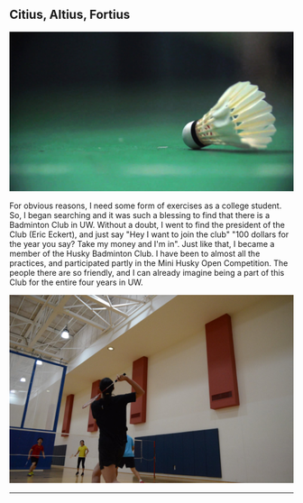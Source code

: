 ## Citius, Altius, Fortius

![](images/bmt1.jpg)

For obvious reasons, I need some form of exercises as a college student. So, I began searching and it was such a blessing to find that there is a Badminton Club in UW. Without a doubt, I went to find the president of the Club (Eric Eckert), and just say "Hey I want to join the club" "100 dollars for the year you say? Take my money and I'm in". Just like that, I became a member of the Husky Badminton Club. I have been to almost all the practices, and participated partly in the Mini Husky Open Competition. The people there are so friendly, and I can already imagine being a part of this Club for the entire four years in UW.

![](images/bmt2.jpg)

---
